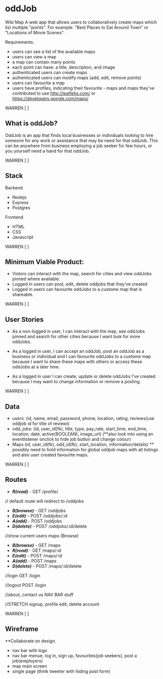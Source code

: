 # oddJob

Wiki Map
A web app that allows users to collaboratively create maps which list multiple "points". For example: "Best Places to Eat Around Town" or "Locations of Movie Scenes".

Requirements:

- users can see a list of the available maps
- users can view a map
- a map can contain many points
- each point can have: a title, description, and image
- authenticated users can create maps
- authenticated users can modify maps (add, edit, remove points)
- users can favourite a map
- users have profiles, indicating their favourite - maps and maps they've contributed to
  use http://leafletjs.com/ or https://developers.google.com/maps/

WARREN [ ]

## What is oddJob?

OddJob is an app that finds local businesses or individuals looking to hire someone for any work or assistance that may be need for that oddJob. This can be anywhere from business employing a job seeker for few hours, or you yourself need a hand for that oddJob.

WARREN [ ]

## Stack

Backend

- Nodejs
- Express
- Postgres

Frontend

- HTML
- CSS
- Javascript

WARREN [ ]

## Minimum Viable Product:

- Vistors can interact with the map, search for cities and view oddJobs pinned where available.
- Logged in users can post, edit, delete oddjobs that they've created
- Logged in users can favourite oddJobs to a custome map that is shareable.

WARREN [ ]

## User Stories

- As a non-logged in user, I can interact with the map, see oddJobs pinned and search for other cities because I want look for more oddJobs.

- As a logged in user, I can accept an oddJob, post an oddJob as a business or individual and I can favourite oddJobs to a custome map because I want to share these maps with others or access these oddJobs at a later time.

- As a logged in user I can create, update or delete oddJobs I've created because I may want to change information or remove a posting.

WARREN [ ]

## Data

- users: (id, name, email, password, phone, location, rating, reviews(use oddjob id for title of review))
- odd_jobs: (id, user_id(fk), title, type, pay_rate, start_time, end_time, location, date, active(BOOLEAN), image_url) (\*\*also look into using an eventlistener onclick to hide job button and change colour)
- Maps (id, user_id(fk), odd_id(fk), start_location, information/details) \*\* possibly need to hold information for global oddjob maps with all listings and also user created favourite maps.

WARREN [ ]

## Routes

- **_R(read)_** - GET /profile/

// default route will redirect to /oddjobs
- **_B(browse)_** - GET /oddjobs
- **_E(edit)_** - POST /oddjobs/:id
- **_A(add)_** - POST /oddjobs
- **_D(delete)_** - POST /oddjobs/:id/delete

//show current users maps (Browse)
- **_B(browse)_** - GET /maps
- **_R(read)_** - GET /maps/:id
- **_E(edit)_** - POST /maps/:id
- **_A(add)_** - POST /maps
- **_D(delete)_** - POST /maps/:id/delete

//login
GET /login

//logout
POST /login

//about, contact us NAV BAR stuff

//STRETCH signup, profile edit, delete account

WARREN [ ]

## Wireframe

\*\*Collaborate on design.

- nav bar with logo
- nav bar menue, log in, sign up, favourites(job seekers), post a job(employers)
- map main screen
- single page (think tweeter with hiding post form)
